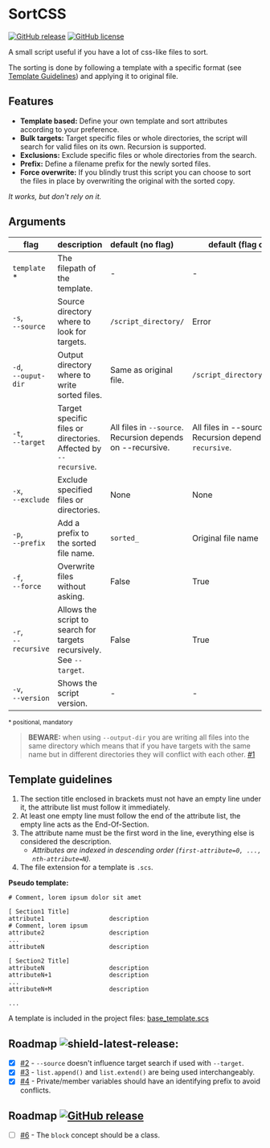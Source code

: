 # SortCSS
[![GitHub release][shield-latest-release]][repository-releases] [![GitHub license][shield-license]][repository-license]

A small script useful if you have a lot of css-like files to sort. 

The sorting is done by following a template with a specific format (see [Template Guidelines](#template-guidelines)) and
applying it to original file.

## Features
- **Template based:** Define your own template and sort attributes according to your preference.
- **Bulk targets:** Target specific files or whole directories, the script will search for valid files on its own. Recursion is supported.
- **Exclusions:** Exclude specific files or whole directories from the search.
- **Prefix:** Define a filename prefix for the newly sorted files.
- **Force overwrite:** If you blindly trust this script you can choose to sort the files in place by overwriting the original with the sorted copy.

*It works, but don't rely on it.*

## Arguments
| flag                      | description                                                  | default (no flag)                                            | default (flag only)                                          |
| ------------------------- | :----------------------------------------------------------- | :----------------------------------------------------------- | ------------------------------------------------------------ |
| `template` *              | The filepath of the template.                                | -                                                            | -                                                            |
| `-s`, <br />`--source`    | Source directory where to look for targets.                  | `/script_directory/`                                         | Error                                                        |
| `-d`, <br />`--ouput-dir` | Output directory where to write sorted files.                | Same as original file.                                       | `/script_directory/sorted/`                                  |
| `-t`, <br />`--target`    | Target specific files or directories. Affected by `--recursive`. | All files in `--source`. <br />Recursion depends on --recursive. | All files in --source. <br />Recursion depends on `--recursive`. |
| `-x`, <br />`--exclude`   | Exclude specified files or directories.                      | None                                                         | None                                                         |
| `-p`, <br />`--prefix`    | Add a prefix to the sorted file name.                        | `sorted_`                                                    | Original file name                                           |
| `-f`, <br />`--force`     | Overwrite files without asking.                              | False                                                        | True                                                         |
| `-r`, <br />`--recursive` | Allows the script to search for targets recursively. See `--target`. | False                                                | True                                                         |
| `-v`, <br />`--version`   | Shows the script version.                                    | -                                                            | -                                                            |

<sup>* positional, mandatory</sup>

> **BEWARE:** when using `--output-dir` you are writing all files into the same directory which means that if you have 
> targets with the same name but in different directories they will conflict with each other. [#1][i1]

## Template guidelines
1. The section title enclosed in brackets must not have an empty line under it, the attribute list must follow it immediately.
2. At least one empty line must follow the end of the attribute list, the empty line acts as the End-Of-Section.
3. The attribute name must be the first word in the line, everything else is considered the description.
   - *Attributes are indexed in descending order (`first-attribute=0, ..., nth-attribute=N`).*
4. The file extension for a template is `.scs`.

**Pseudo template:**
```
# Comment, lorem ipsum dolor sit amet

[ Section1 Title]
attribute1                  description
# Comment, lorem ipsum 
attribute2                  description
...
attributeN                  description

[ Section2 Title]
attributeN                  description
attributeN+1                description
...
attributeN+M                description

...
```

A template is included in the project files: [base_template.scs][base-template]

## Roadmap ![shield-latest-release]:
- [X] [#2][i2] - `--source` doesn't influence target search if used with `--target`.
- [X] [#3][i3] - `list.append()` and `list.extend()` are being used interchangeably.
- [X] [#4][i4] - Private/member variables should have an identifying prefix to avoid conflicts.

## Roadmap [![GitHub release](https://img.shields.io/badge/release-v1.1.0-blue?style=flat-square)](https://github.com/SirPinco/SortCSS/milestone/2)
- [ ] [#6][i6] - The `block` concept should be a class.

[base-template]:https://github.com/SirPinco/SortCSS/blob/master/base_template.scs
[i1]: https://github.com/SirPinco/SortCSS/issues/1
[i2]: https://github.com/SirPinco/SortCSS/issues/2
[i3]: https://github.com/SirPinco/SortCSS/issues/3
[i4]: https://github.com/SirPinco/SortCSS/issues/4
[i6]: https://github.com/SirPinco/SortCSS/issues/6
[shield-latest-release]: https://img.shields.io/github/v/release/SirPinco/SortCSS?style=flat-square
[shield-license]: https://img.shields.io/github/license/SirPinco/SortCSS?style=flat-square
[repository-license]: https://github.com/SirPinco/rhapsody/blob/master/LICENSE.md
[repository-releases]:  https://github.com/SirPinco/rhapsody/releases
